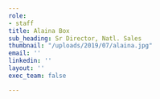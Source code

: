 ```yaml
---
role:
- staff
title: Alaina Box
sub_heading: Sr Director, Natl. Sales
thumbnail: "/uploads/2019/07/alaina.jpg"
email: ''
linkedin: ''
layout: ''
exec_team: false

---
```

